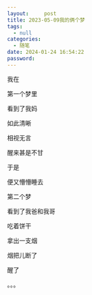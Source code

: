 ```yaml
---
layout:     post
title: 2023-05-09我的俩个梦
tags:
  - null
categories:
  - 随笔
date: 2024-01-24 16:54:22
password:
---
```


我在

<!--more-->

第一个梦里

看到了我妈

如此清晰

相视无言

醒来甚是不甘

于是

便又懵懵睡去

第二个梦

看到了我爸和我哥

吃着饼干

拿出一支烟

烟把儿断了

醒了

。。。